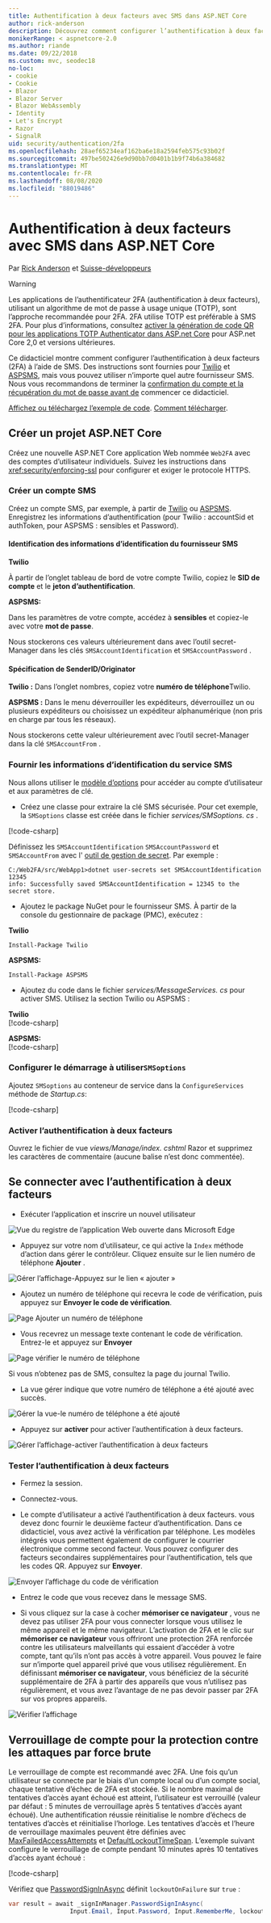 ```yaml
---
title: Authentification à deux facteurs avec SMS dans ASP.NET Core
author: rick-anderson
description: Découvrez comment configurer l’authentification à deux facteurs (2FA) avec une application ASP.NET Core.
monikerRange: < aspnetcore-2.0
ms.author: riande
ms.date: 09/22/2018
ms.custom: mvc, seodec18
no-loc:
- cookie
- Cookie
- Blazor
- Blazor Server
- Blazor WebAssembly
- Identity
- Let's Encrypt
- Razor
- SignalR
uid: security/authentication/2fa
ms.openlocfilehash: 28aef65234eaf162ba6e18a2594feb575c93b02f
ms.sourcegitcommit: 497be502426e9d90bb7d0401b1b9f74b6a384682
ms.translationtype: MT
ms.contentlocale: fr-FR
ms.lasthandoff: 08/08/2020
ms.locfileid: "88019486"
---
```

# <a name="two-factor-authentication-with-sms-in-aspnet-core"></a>Authentification à deux facteurs avec SMS dans ASP.NET Core

Par [Rick Anderson](https://twitter.com/RickAndMSFT) et [Suisse-développeurs](https://github.com/Swiss-Devs)

>[!WARNING]
> Les applications de l’authentificateur 2FA (authentification à deux facteurs), utilisant un algorithme de mot de passe à usage unique (TOTP), sont l’approche recommandée pour 2FA. 2FA utilise TOTP est préférable à SMS 2FA. Pour plus d’informations, consultez [activer la génération de code QR pour les applications TOTP Authenticator dans ASP.net Core](xref:security/authentication/identity-enable-qrcodes) pour ASP.net Core 2,0 et versions ultérieures.

Ce didacticiel montre comment configurer l’authentification à deux facteurs (2FA) à l’aide de SMS. Des instructions sont fournies pour [Twilio](https://www.twilio.com/) et [ASPSMS](https://www.aspsms.com/asp.net/identity/core/testcredits/), mais vous pouvez utiliser n’importe quel autre fournisseur SMS. Nous vous recommandons de terminer la [confirmation du compte et la récupération du mot de passe avant de](xref:security/authentication/accconfirm) commencer ce didacticiel.

[Affichez ou téléchargez l’exemple de code](https://github.com/dotnet/AspNetCore.Docs/tree/master/aspnetcore/security/authentication/2fa/sample/Web2FA). [Comment télécharger](xref:index#how-to-download-a-sample).

## <a name="create-a-new-aspnet-core-project"></a>Créer un projet ASP.NET Core

Créez une nouvelle ASP.NET Core application Web nommée `Web2FA` avec des comptes d’utilisateur individuels. Suivez les instructions dans <xref:security/enforcing-ssl> pour configurer et exiger le protocole HTTPS.

### <a name="create-an-sms-account"></a>Créer un compte SMS

Créez un compte SMS, par exemple, à partir de [Twilio](https://www.twilio.com/) ou [ASPSMS](https://www.aspsms.com/asp.net/identity/core/testcredits/). Enregistrez les informations d’authentification (pour Twilio : accountSid et authToken, pour ASPSMS : sensibles et Password).

#### <a name="figuring-out-sms-provider-credentials"></a>Identification des informations d’identification du fournisseur SMS

**Twilio**

À partir de l’onglet tableau de bord de votre compte Twilio, copiez le **SID de compte** et le **jeton d’authentification**.

**ASPSMS:**

Dans les paramètres de votre compte, accédez à **sensibles** et copiez-le avec votre **mot de passe**.

Nous stockerons ces valeurs ultérieurement dans avec l’outil secret-Manager dans les clés `SMSAccountIdentification` et `SMSAccountPassword` .

#### <a name="specifying-senderid--originator"></a>Spécification de SenderID/Originator

**Twilio :** Dans l’onglet nombres, copiez votre **numéro de téléphone**Twilio.

**ASPSMS :** Dans le menu déverrouiller les expéditeurs, déverrouillez un ou plusieurs expéditeurs ou choisissez un expéditeur alphanumérique (non pris en charge par tous les réseaux).

Nous stockerons cette valeur ultérieurement avec l’outil secret-Manager dans la clé `SMSAccountFrom` .

### <a name="provide-credentials-for-the-sms-service"></a>Fournir les informations d’identification du service SMS

Nous allons utiliser le [modèle d’options](xref:fundamentals/configuration/options) pour accéder au compte d’utilisateur et aux paramètres de clé.

* Créez une classe pour extraire la clé SMS sécurisée. Pour cet exemple, la `SMSoptions` classe est créée dans le fichier *services/SMSoptions. cs* .

[!code-csharp[](2fa/sample/Web2FA/Services/SMSoptions.cs)]

Définissez les `SMSAccountIdentification` `SMSAccountPassword` et `SMSAccountFrom` avec l' [outil de gestion de secret](xref:security/app-secrets). Par exemple :

```none
C:/Web2FA/src/WebApp1>dotnet user-secrets set SMSAccountIdentification 12345
info: Successfully saved SMSAccountIdentification = 12345 to the secret store.
```

* Ajoutez le package NuGet pour le fournisseur SMS. À partir de la console du gestionnaire de package (PMC), exécutez :

**Twilio**

`Install-Package Twilio`

**ASPSMS:**

`Install-Package ASPSMS`

* Ajoutez du code dans le fichier *services/MessageServices. cs* pour activer SMS. Utilisez la section Twilio ou ASPSMS :

**Twilio**  
[!code-csharp[](2fa/sample/Web2FA/Services/MessageServices_twilio.cs)]

**ASPSMS:**  
[!code-csharp[](2fa/sample/Web2FA/Services/MessageServices_ASPSMS.cs)]

### <a name="configure-startup-to-use-smsoptions"></a>Configurer le démarrage à utiliser`SMSoptions`

Ajoutez `SMSoptions` au conteneur de service dans la `ConfigureServices` méthode de *Startup.cs*:

[!code-csharp[](2fa/sample/Web2FA/Startup.cs?name=snippet1&highlight=4)]

### <a name="enable-two-factor-authentication"></a>Activer l’authentification à deux facteurs

Ouvrez le fichier de vue *views/Manage/index. cshtml* Razor et supprimez les caractères de commentaire (aucune balise n’est donc commentée).

## <a name="log-in-with-two-factor-authentication"></a>Se connecter avec l’authentification à deux facteurs

* Exécuter l’application et inscrire un nouvel utilisateur

![Vue du registre de l’application Web ouverte dans Microsoft Edge](2fa/_static/login2fa1.png)

* Appuyez sur votre nom d’utilisateur, ce qui active la `Index` méthode d’action dans gérer le contrôleur. Cliquez ensuite sur le lien numéro de téléphone **Ajouter** .

![Gérer l’affichage-Appuyez sur le lien « ajouter »](2fa/_static/login2fa2.png)

* Ajoutez un numéro de téléphone qui recevra le code de vérification, puis appuyez sur **Envoyer le code de vérification**.

![Page Ajouter un numéro de téléphone](2fa/_static/login2fa3.png)

* Vous recevrez un message texte contenant le code de vérification. Entrez-le et appuyez sur **Envoyer**

![Page vérifier le numéro de téléphone](2fa/_static/login2fa4.png)

Si vous n’obtenez pas de SMS, consultez la page du journal Twilio.

* La vue gérer indique que votre numéro de téléphone a été ajouté avec succès.

![Gérer la vue-le numéro de téléphone a été ajouté](2fa/_static/login2fa5.png)

* Appuyez sur **activer** pour activer l’authentification à deux facteurs.

![Gérer l’affichage-activer l’authentification à deux facteurs](2fa/_static/login2fa6.png)

### <a name="test-two-factor-authentication"></a>Tester l’authentification à deux facteurs

* Fermez la session.

* Connectez-vous.

* Le compte d’utilisateur a activé l’authentification à deux facteurs. vous devez donc fournir le deuxième facteur d’authentification. Dans ce didacticiel, vous avez activé la vérification par téléphone. Les modèles intégrés vous permettent également de configurer le courrier électronique comme second facteur. Vous pouvez configurer des facteurs secondaires supplémentaires pour l’authentification, tels que les codes QR. Appuyez sur **Envoyer**.

![Envoyer l’affichage du code de vérification](2fa/_static/login2fa7.png)

* Entrez le code que vous recevez dans le message SMS.

* Si vous cliquez sur la case à cocher **mémoriser ce navigateur** , vous ne devez pas utiliser 2FA pour vous connecter lorsque vous utilisez le même appareil et le même navigateur. L’activation de 2FA et le clic sur **mémoriser ce navigateur** vous offriront une protection 2FA renforcée contre les utilisateurs malveillants qui essaient d’accéder à votre compte, tant qu’ils n’ont pas accès à votre appareil. Vous pouvez le faire sur n’importe quel appareil privé que vous utilisez régulièrement. En définissant **mémoriser ce navigateur**, vous bénéficiez de la sécurité supplémentaire de 2FA à partir des appareils que vous n’utilisez pas régulièrement, et vous avez l’avantage de ne pas devoir passer par 2FA sur vos propres appareils.

![Vérifier l’affichage](2fa/_static/login2fa8.png)

## <a name="account-lockout-for-protecting-against-brute-force-attacks"></a>Verrouillage de compte pour la protection contre les attaques par force brute

Le verrouillage de compte est recommandé avec 2FA. Une fois qu’un utilisateur se connecte par le biais d’un compte local ou d’un compte social, chaque tentative d’échec de 2FA est stockée. Si le nombre maximal de tentatives d’accès ayant échoué est atteint, l’utilisateur est verrouillé (valeur par défaut : 5 minutes de verrouillage après 5 tentatives d’accès ayant échoué). Une authentification réussie réinitialise le nombre d’échecs de tentatives d’accès et réinitialise l’horloge. Les tentatives d’accès et l’heure de verrouillage maximales peuvent être définies avec [MaxFailedAccessAttempts](/dotnet/api/microsoft.aspnetcore.identity.lockoutoptions.maxfailedaccessattempts) et [DefaultLockoutTimeSpan](/dotnet/api/microsoft.aspnetcore.identity.lockoutoptions.defaultlockouttimespan). L’exemple suivant configure le verrouillage de compte pendant 10 minutes après 10 tentatives d’accès ayant échoué :

[!code-csharp[](2fa/sample/Web2FA/Startup.cs?name=snippet2&highlight=13-17)]

Vérifiez que [PasswordSignInAsync](/dotnet/api/microsoft.aspnetcore.identity.signinmanager-1.passwordsigninasync) définit `lockoutOnFailure` sur `true` :

```csharp
var result = await _signInManager.PasswordSignInAsync(
                 Input.Email, Input.Password, Input.RememberMe, lockoutOnFailure: true);
```
